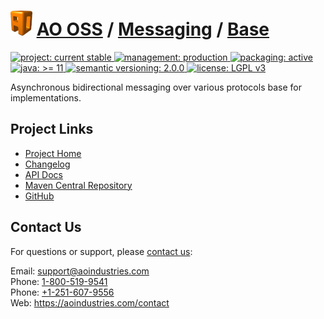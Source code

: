 # [<img src="ao-logo.png" alt="AO Logo" width="35" height="40">](https://github.com/aoindustries) [AO OSS](https://github.com/aoindustries/ao-oss) / [Messaging](https://github.com/aoindustries/ao-messaging) / [Base](https://github.com/aoindustries/ao-messaging-base)
<p>
	<a href="https://aoindustries.com/life-cycle#project-current-stable">
		<img src="https://oss.aoapps.com/ao-badges/project-current-stable.svg" alt="project: current stable" />
	</a>
	<a href="https://aoindustries.com/life-cycle#management-production">
		<img src="https://oss.aoapps.com/ao-badges/management-production.svg" alt="management: production" />
	</a>
	<a href="https://aoindustries.com/life-cycle#packaging-active">
		<img src="https://oss.aoapps.com/ao-badges/packaging-active.svg" alt="packaging: active" />
	</a>
	<br />
	<a href="https://docs.oracle.com/en/java/javase/11/docs/api/">
		<img src="https://oss.aoapps.com/ao-badges/java-11.svg" alt="java: &gt;= 11" />
	</a>
	<a href="http://semver.org/spec/v2.0.0.html">
		<img src="https://oss.aoapps.com/ao-badges/semver-2.0.0.svg" alt="semantic versioning: 2.0.0" />
	</a>
	<a href="https://www.gnu.org/licenses/lgpl-3.0">
		<img src="https://oss.aoapps.com/ao-badges/license-lgpl-3.0.svg" alt="license: LGPL v3" />
	</a>
</p>

Asynchronous bidirectional messaging over various protocols base for implementations.

## Project Links
* [Project Home](https://oss.aoapps.com/messaging/base/)
* [Changelog](https://oss.aoapps.com/messaging/base/changelog)
* [API Docs](https://oss.aoapps.com/messaging/base/apidocs/)
* [Maven Central Repository](https://search.maven.org/artifact/com.aoapps/ao-messaging-base)
* [GitHub](https://github.com/aoindustries/ao-messaging-base)

## Contact Us
For questions or support, please [contact us](https://aoindustries.com/contact):

Email: [support@aoindustries.com](mailto:support@aoindustries.com)  
Phone: [1-800-519-9541](tel:1-800-519-9541)  
Phone: [+1-251-607-9556](tel:+1-251-607-9556)  
Web: https://aoindustries.com/contact
